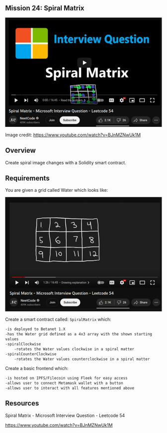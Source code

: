 ## Mission 24: Spiral Matrix

<img src="images/spiralMatrix.png" alt="spiralMatrix"/>

Image credit: https://www.youtube.com/watch?v=BJnMZNwUk1M

## Overview

Create spiral image changes with a Solidity smart contract.

## Requirements

You are given a grid called Water which looks like:

<img src="images/grid.png" alt="grid"/>

Create a smart contract called: `SpiralMatrix` which:
        
    -is deployed to Betanet 1.X
    -has the Water grid defined as a 4x3 array with the shown starting values 
    -spiralClockwise
        -rotates the Water values clockwise in a spiral matter
    -spiralCounterClockwise
        -rotates the Water values counterclockwise in a spiral matter

Create a basic frontend which:

    -is hosted on IPFS/Filecoin using Fleek for easy access
    -allows user to connect Metamask wallet with a button
    -allows user to interact with all features mentioned above

## Resources

Spiral Matrix - Microsoft Interview Question - Leetcode 54 
 
https://www.youtube.com/watch?v=BJnMZNwUk1M